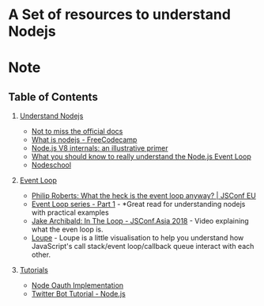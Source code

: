 # A Set of resources to understand Nodejs


# Note 


## Table of Contents

1.  [Understand Nodejs](#1-understand-nodejs)

    - [Not to miss the official docs](https://nodejs.org/api/)
    - [What is nodejs - FreeCodecamp](https://medium.freecodecamp.org/what-exactly-is-node-js-ae36e97449f5)
    - [Node.js V8 internals: an illustrative primer](https://codeburst.io/node-js-v8-internals-an-illustrative-primer-83766e983bf6)
    - [What you should know to really understand the Node.js Event Loop](https://medium.com/the-node-js-collection/what-you-should-know-to-really-understand-the-node-js-event-loop-and-its-metrics-c4907b19da4c)
    - [Nodeschool](https://nodeschool.io/)

2)  [Event Loop](#2-event-loop)

    - [Philip Roberts: What the heck is the event loop anyway? | JSConf EU](https://www.youtube.com/watch?v=8aGhZQkoFbQ)
    - [Event Loop series - Part 1](https://jsblog.insiderattack.net/event-loop-and-the-big-picture-nodejs-event-loop-part-1-1cb67a182810) - \*Great read for understanding nodejs with practical examples
    - [Jake Archibald: In The Loop - JSConf.Asia 2018](https://www.youtube.com/watch?v=cCOL7MC4Pl0) - Video explaining what the even loop is.
    - [Loupe](http://latentflip.com/loupe) - Loupe is a little visualisation to help you understand how JavaScript's call stack/event loop/callback queue interact with each other.

3)  [Tutorials](#3-tutorials)

    - [Node Oauth Implementation](https://www.sohamkamani.com/blog/javascript/2018-06-24-oauth-with-node-js/)
    - [Twitter Bot Tutorial - Node.js](https://www.youtube.com/playlist?list=PLRqwX-V7Uu6atTSxoRiVnSuOn6JHnq2yV)
